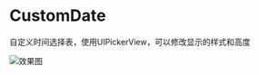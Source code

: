 # CustomDate
自定义时间选择表，使用UIPickerView，可以修改显示的样式和高度


![效果图](https://github.com/iceVeryCold/CustomDate/blob/master/%E8%87%AA%E5%AE%9A%E4%B9%89%E6%97%A5%E6%9C%9F%E9%80%89%E6%8B%A9.gif)